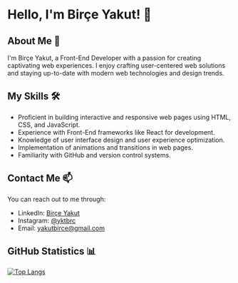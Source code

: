 # Hello, I'm Birçe Yakut! 👋

## About Me 🚀

I'm Birçe Yakut, a Front-End Developer with a passion for creating captivating web experiences. I enjoy crafting user-centered web solutions and staying up-to-date with modern web technologies and design trends.

## My Skills 🛠️

- Proficient in building interactive and responsive web pages using HTML, CSS, and JavaScript.
- Experience with Front-End frameworks like React for development.
- Knowledge of user interface design and user experience optimization.
- Implementation of animations and transitions in web pages.
- Familiarity with GitHub and version control systems.

## Contact Me 📫

You can reach out to me through:

- LinkedIn: [Birçe Yakut](https://www.linkedin.com/in/birce-yakut/)   
- Instagram: [@yktbrc](https://instagram.com/yktbrc/)
- Email: [yakutbirce@gmail.com](mailto:yakutbirce@gmail.com)

## GitHub Statistics 📊

[![Top Langs](https://github-readme-stats.vercel.app/api/top-langs/?username=yakutbirce&layout=compact)](https://github.com/anuraghazra/github-readme-stats)
